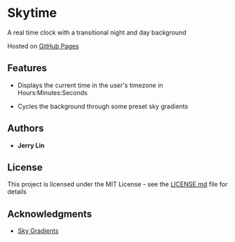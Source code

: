 # Skytime

A real time clock with a transitional night and day background

Hosted on <a href="https://jerrylin03.github.io/skytime/">GitHub Pages</a>

## Features

* Displays the current time in the user's timezone in Hours:Minutes:Seconds

* Cycles the background through some preset sky gradients

## Authors

* **Jerry Lin**

## License

This project is licensed under the MIT License - see the [LICENSE.md](LICENSE.md) file for details

## Acknowledgments
* <a href="https://codepen.io/billyysea/pen/whjbK">Sky Gradients</a>
